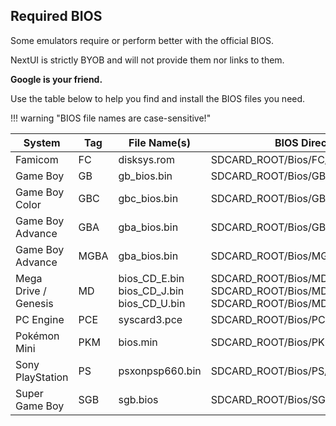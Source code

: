 ## Required BIOS

Some emulators require or perform better with the official BIOS.

NextUI is strictly BYOB and will not provide them nor links to them.

**Google is your friend.**

Use the table below to help you find and install the BIOS files you need.

!!! warning "BIOS file names are case-sensitive!"

| System               | Tag  | File Name(s)                               | BIOS Directory                                                                                              |
|----------------------|------|--------------------------------------------|-------------------------------------------------------------------------------------------------------------|
| Famicom              | FC   | disksys.rom                                | SDCARD_ROOT/Bios/FC/disksys.rom                                                                             |
| Game Boy             | GB   | gb_bios.bin                                | SDCARD_ROOT/Bios/GB/gb_bios.bin                                                                             |
| Game Boy Color       | GBC  | gbc_bios.bin                               | SDCARD_ROOT/Bios/GBC/gbc_bios.bin                                                                           |
| Game Boy Advance     | GBA  | gba_bios.bin                               | SDCARD_ROOT/Bios/GBA/gba_bios.bin                                                                           |
| Game Boy Advance     | MGBA | gba_bios.bin                               | SDCARD_ROOT/Bios/MGBA/gba_bios.bin                                                                          |
| Mega Drive / Genesis | MD   | bios_CD_E.bin<br>bios_CD_J.bin<br>bios_CD_U.bin | SDCARD_ROOT/Bios/MD/bios_CD_E.bin<br>SDCARD_ROOT/Bios/MD/bios_CD_J.bin<br>SDCARD_ROOT/Bios/MD/bios_CD_U.bin |
| PC Engine            | PCE  | syscard3.pce                               | SDCARD_ROOT/Bios/PCE/syscard3.pce                                                                           |
| Pokémon Mini         | PKM  | bios.min                                   | SDCARD_ROOT/Bios/PKM/bios.min                                                                               |
| Sony PlayStation     | PS   | psxonpsp660.bin                            | SDCARD_ROOT/Bios/PS/psxonpsp660.bin                                                                         |
| Super Game Boy       | SGB  | sgb.bios                                   | SDCARD_ROOT/Bios/SGB/sgb.bios                                                                               |
